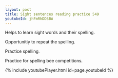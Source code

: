 ```yaml
---
layout: post
title: Sight sentences reading practice 549
youtubeId: jhFmRhDDSBA
---
```

 
 
Helps to learn sight words and their spelling.

Opportunitiy to repeat the spelling. 

Practice spelling. 
 
Practice for spelling bee competitions. 
 
{% include youtubePlayer.html id=page.youtubeId %}
 
 
